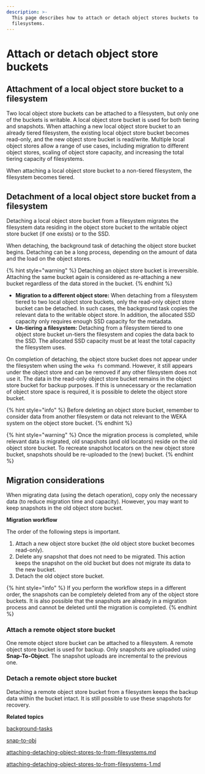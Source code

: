 ```yaml
---
description: >-
  This page describes how to attach or detach object stores buckets to or from
  filesystems.
---
```


# Attach or detach object store buckets

## Attachment of a local object store bucket to a filesystem

Two local object store buckets can be attached to a filesystem, but only one of the buckets is writable. A local object store bucket is used for both tiering and snapshots. When attaching a new local object store bucket to an already tiered filesystem, the existing local object store bucket becomes read-only, and the new object store bucket is read/write. Multiple local object stores allow a range of use cases, including migration to different object stores, scaling of object store capacity, and increasing the total tiering capacity of filesystems.

When attaching a local object store bucket to a non-tiered filesystem, the filesystem becomes tiered.

## Detachment of a local object store bucket from a filesystem

Detaching a local object store bucket from a filesystem migrates the filesystem data residing in the object store bucket to the writable object store bucket (if one exists) or to the SSD.

When detaching, the background task of detaching the object store bucket begins. Detaching can be a long process, depending on the amount of data and the load on the object stores.

{% hint style="warning" %}
Detaching an object store bucket is irreversible. Attaching the same bucket again is considered as re-attaching a new bucket regardless of the data stored in the bucket.
{% endhint %}

* **Migration to a different object store:**  When detaching from a filesystem tiered to two local object store buckets, only the read-only object store bucket can be detached. In such cases, the background task copies the relevant data to the writable object store. In addition, the allocated SSD capacity only requires enough SSD capacity for the metadata.
* **Un-tiering a filesystem:** Detaching from a filesystem tiered to one object store bucket un-tiers the filesystem and copies the data back to the SSD. The allocated SSD capacity must be at least the total capacity the filesystem uses.

On completion of detaching, the object store bucket does not appear under the filesystem when using the `weka fs` command. However, it still appears under the object store and can be removed if any other filesystem does not use it. The data in the read-only object store bucket remains in the object store bucket for backup purposes. If this is unnecessary or the reclamation of object store space is required, it is possible to delete the object store bucket.

{% hint style="info" %}
Before deleting an object store bucket, remember to consider data from another filesystem or data not relevant to the WEKA system on the object store bucket.
{% endhint %}

{% hint style="warning" %}
Once the migration process is completed, while relevant data is migrated, old snapshots (and old locators) reside on the old object store bucket. To recreate snapshot locators on the new object store bucket, snapshots should be re-uploaded to the (new) bucket.
{% endhint %}

## Migration considerations

When migrating data (using the detach operation), copy only the necessary data (to reduce migration time and capacity). However, you may want to keep snapshots in the old object store bucket.

**Migration workflow**

The order of the following steps is important.&#x20;

1. Attach a new object store bucket (the old object store bucket becomes read-only).
2. Delete any snapshot that does not need to be migrated. This action keeps the snapshot on the old bucket but does not migrate its data to the new bucket.
3. Detach the old object store bucket.

{% hint style="info" %}
If you perform the workflow steps in a different order, the snapshots can be completely deleted from any of the object store buckets. It is also possible that the snapshots are already in a migration process and cannot be deleted until the migration is completed.
{% endhint %}

### Attach a remote object store bucket

One remote object store bucket can be attached to a filesystem. A remote object store bucket is used for backup. Only snapshots are uploaded using **Snap-To-Object**. The snapshot uploads are incremental to the previous one.&#x20;

### Detach a remote object store bucket

Detaching a remote object store bucket from a filesystem keeps the backup data within the bucket intact. It is still possible to use these snapshots for recovery.



**Related topics**

[background-tasks](../../usage/background-tasks/ "mention")

[snap-to-obj](../snap-to-obj/ "mention")

[attaching-detaching-object-stores-to-from-filesystems.md](attaching-detaching-object-stores-to-from-filesystems.md "mention")

[attaching-detaching-object-stores-to-from-filesystems-1.md](attaching-detaching-object-stores-to-from-filesystems-1.md "mention")
